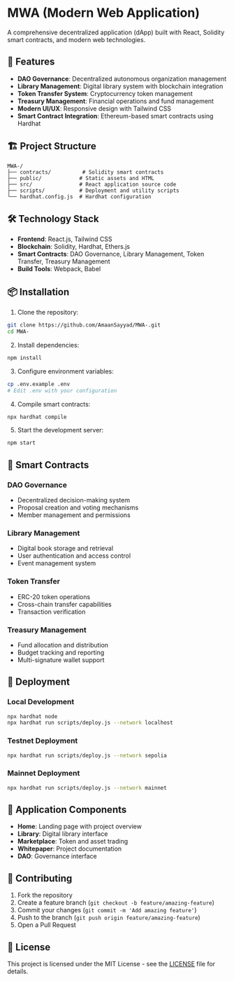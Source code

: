 # MWA (Modern Web Application)

A comprehensive decentralized application (dApp) built with React, Solidity smart contracts, and modern web technologies.

## 🚀 Features

- **DAO Governance**: Decentralized autonomous organization management
- **Library Management**: Digital library system with blockchain integration
- **Token Transfer System**: Cryptocurrency token management
- **Treasury Management**: Financial operations and fund management
- **Modern UI/UX**: Responsive design with Tailwind CSS
- **Smart Contract Integration**: Ethereum-based smart contracts using Hardhat

## 🏗️ Project Structure

```
MWA-/
├── contracts/          # Solidity smart contracts
├── public/            # Static assets and HTML
├── src/               # React application source code
├── scripts/           # Deployment and utility scripts
└── hardhat.config.js  # Hardhat configuration
```

## 🛠️ Technology Stack

- **Frontend**: React.js, Tailwind CSS
- **Blockchain**: Solidity, Hardhat, Ethers.js
- **Smart Contracts**: DAO Governance, Library Management, Token Transfer, Treasury Management
- **Build Tools**: Webpack, Babel

## 📦 Installation

1. Clone the repository:
```bash
git clone https://github.com/AmaanSayyad/MWA-.git
cd MWA-
```

2. Install dependencies:
```bash
npm install
```

3. Configure environment variables:
```bash
cp .env.example .env
# Edit .env with your configuration
```

4. Compile smart contracts:
```bash
npx hardhat compile
```

5. Start the development server:
```bash
npm start
```

## 🔧 Smart Contracts

### DAO Governance
- Decentralized decision-making system
- Proposal creation and voting mechanisms
- Member management and permissions

### Library Management
- Digital book storage and retrieval
- User authentication and access control
- Event management system

### Token Transfer
- ERC-20 token operations
- Cross-chain transfer capabilities
- Transaction verification

### Treasury Management
- Fund allocation and distribution
- Budget tracking and reporting
- Multi-signature wallet support

## 🚀 Deployment

### Local Development
```bash
npx hardhat node
npx hardhat run scripts/deploy.js --network localhost
```

### Testnet Deployment
```bash
npx hardhat run scripts/deploy.js --network sepolia
```

### Mainnet Deployment
```bash
npx hardhat run scripts/deploy.js --network mainnet
```

## 📱 Application Components

- **Home**: Landing page with project overview
- **Library**: Digital library interface
- **Marketplace**: Token and asset trading
- **Whitepaper**: Project documentation
- **DAO**: Governance interface

## 🤝 Contributing

1. Fork the repository
2. Create a feature branch (`git checkout -b feature/amazing-feature`)
3. Commit your changes (`git commit -m 'Add amazing feature'`)
4. Push to the branch (`git push origin feature/amazing-feature`)
5. Open a Pull Request

## 📄 License

This project is licensed under the MIT License - see the [LICENSE](LICENSE) file for details.
